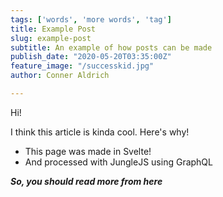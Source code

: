 ```yaml
---
tags: ['words', 'more words', 'tag']
title: Example Post
slug: example-post
subtitle: An example of how posts can be made
publish_date: "2020-05-20T03:35:00Z"
feature_image: "/successkid.jpg"
author: Conner Aldrich

---
```

Hi!

I think this article is kinda cool. Here's why!

* This page was made in Svelte!
* And processed with JungleJS using GraphQL

**_So, you should read more from here_**